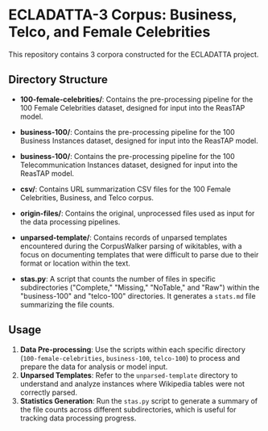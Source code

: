 # ECLADATTA-3 Corpus: Business, Telco, and Female Celebrities

This repository contains 3 corpora constructed for the ECLADATTA project.

## Directory Structure

- **100-female-celebrities/**: Contains the pre-processing pipeline for the 100 Female Celebrities dataset, designed for input into the ReasTAP model.
- **business-100/**: Contains the pre-processing pipeline for the 100 Business Instances dataset, designed for input into the ReasTAP model.
- **business-100/**: Contains the pre-processing pipeline for the 100 Telecommunication Instances dataset, designed for input into the ReasTAP model.
- **csv/**: Contains URL summarization CSV files for the 100 Female Celebrities, Business, and Telco corpus.
- **origin-files/**: Contains the original, unprocessed files used as input for the data processing pipelines.
- **unparsed-template/**: Contains records of unparsed templates encountered during the CorpusWalker parsing of wikitables, with a focus on documenting templates that were difficult to parse due to their format or location within the text.

- **stas.py**: A script that counts the number of files in specific subdirectories ("Complete," "Missing," "NoTable," and "Raw") within the "business-100" and "telco-100" directories. It generates a `stats.md` file summarizing the file counts.


## Usage

1. **Data Pre-processing**: Use the scripts within each specific directory (`100-female-celebrities`, `business-100`, `telco-100`) to process and prepare the data for analysis or model input.
2. **Unparsed Templates**: Refer to the `unparsed-template` directory to understand and analyze instances where Wikipedia tables were not correctly parsed.
3. **Statistics Generation**: Run the `stas.py` script to generate a summary of the file counts across different subdirectories, which is useful for tracking data processing progress.


